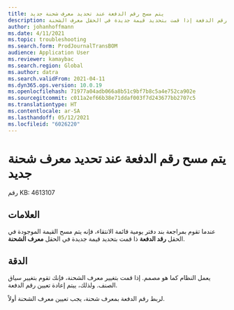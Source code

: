 ```yaml
---
title: يتم مسح رقم الدفعة عند تحديد معرف شحنة جديد
description: عندما تقوم بمراجعة بند دفتر يومية قائمة الانتقاء، فإنه يتم مسح القيمة الموجودة في الحقل رقم الدفعة إذا قمت بتحديد قيمة جديدة في الحقل معرف الشحنة.
author: johanhoffmann
ms.date: 4/11/2021
ms.topic: troubleshooting
ms.search.form: ProdJournalTransBOM
audience: Application User
ms.reviewer: kamaybac
ms.search.region: Global
ms.author: datra
ms.search.validFrom: 2021-04-11
ms.dyn365.ops.version: 10.0.19
ms.openlocfilehash: 71977a04adb066a8b51c9bf7b8c5a4e752ca902e
ms.sourcegitcommit: c011a2ef66b38e71ddaf003f7d243677bb2707c5
ms.translationtype: HT
ms.contentlocale: ar-SA
ms.lasthandoff: 05/12/2021
ms.locfileid: "6026220"
---
```

# <a name="batch-number-is-cleared-when-a-new-lot-id-is-selected"></a>يتم مسح رقم الدفعة عند تحديد معرف شحنة جديد

رقم KB: 4613107

## <a name="symptoms"></a>العلامات

عندما تقوم بمراجعة بند دفتر يومية قائمة الانتقاء، فإنه يتم مسح القيمة الموجودة في الحقل **رقد الدفعة** ذا قمت بتحديد قيمة جديدة في الحقل **معرف الشحنة**.

## <a name="resolution"></a>الدقة

يعمل النظام كما هو مصمم. إذا قمت بتغيير معرف الشحنة، فإنك تقوم بتغيير سياق الصنف. ولذلك، ييتم إعادة تعيين رقم الدفعة.

لربط رقم الدفعة بمعرف شحنة، يجب تعيين معرف الشحنة أولاً.
